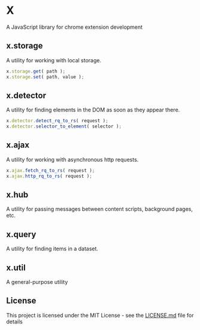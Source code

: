 # X
A JavaScript library for chrome extension development
## x.storage
A utility for working with local storage.
``` javascript
x.storage.get( path );
x.storage.set( path, value );
```
## x.detector
A utility for finding elements in the DOM as soon as they appear there.
``` javascript
x.detector.detect_rq_to_rs( request );
x.detector.selector_to_element( selector );
```
## x.ajax
A utility for working with asynchronous http requests.
``` javascript
x.ajax.fetch_rq_to_rs( request );
x.ajax.http_rq_to_rs( request );
```
## x.hub
A utility for passing messages between content scripts, background pages, etc.
## x.query
A utility for finding items in a dataset.
## x.util
A general-purpose utility
## License
This project is licensed under the MIT License - see the [LICENSE.md](LICENSE.md) file for details
